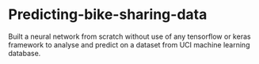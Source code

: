 # Predicting-bike-sharing-data
Built a neural network from scratch without use of any tensorflow or keras framework to analyse and predict on a dataset from UCI machine learning database.

